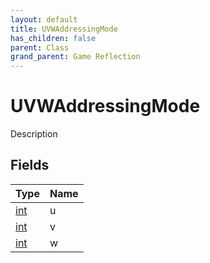 ```yaml
---
layout: default
title: UVWAddressingMode
has_children: false
parent: Class
grand_parent: Game Reflection
---
```

# UVWAddressingMode
Description 

## Fields

| Type | Name |
|:----------|:--------------|
| [int](/riftbreaker-wiki/docs/game-reflection/enums/int/) | u |
| [int](/riftbreaker-wiki/docs/game-reflection/enums/int/) | v |
| [int](/riftbreaker-wiki/docs/game-reflection/enums/int/) | w |

